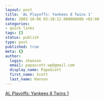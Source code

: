 ```yaml
---
layout: post
title: 'AL Playoffs: Yankees 8 Twins 1'
date: 2003-10-06 03:10:12.000000000 +02:00
categories:
- quick links
tags: []
status: publish
type: post
published: true
meta: {}
author:
  login: shanson
  email: papascott-wp@gmail.com
  display_name: PapaScott
  first_name: Scott
  last_name: Hanson
---
```

<p><a title="Yankees win series 3-1" href="http://sports.yahoo.com/mlb/recap?gid=231005109">AL Playoffs: Yankees 8 Twins 1</a></p>
